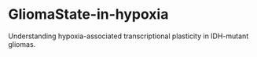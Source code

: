 # GliomaState-in-hypoxia
Understanding hypoxia-associated transcriptional plasticity in IDH-mutant gliomas.
